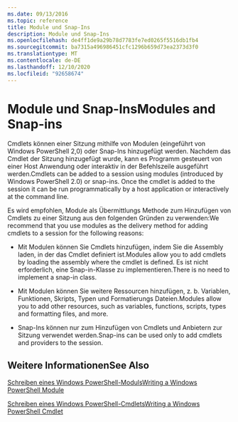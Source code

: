 ```yaml
---
ms.date: 09/13/2016
ms.topic: reference
title: Module und Snap-Ins
description: Module und Snap-Ins
ms.openlocfilehash: de4ff1de9a29b78d7783fe7ed0265f5516db1fb4
ms.sourcegitcommit: ba7315a496986451cfc1296b659d73ea2373d3f0
ms.translationtype: MT
ms.contentlocale: de-DE
ms.lasthandoff: 12/10/2020
ms.locfileid: "92658674"
---
```

# <a name="modules-and-snap-ins"></a><span data-ttu-id="da87d-103">Module und Snap-Ins</span><span class="sxs-lookup"><span data-stu-id="da87d-103">Modules and Snap-ins</span></span>

<span data-ttu-id="da87d-104">Cmdlets können einer Sitzung mithilfe von Modulen (eingeführt von Windows PowerShell 2,0) oder Snap-Ins hinzugefügt werden. Nachdem das Cmdlet der Sitzung hinzugefügt wurde, kann es Programm gesteuert von einer Host Anwendung oder interaktiv in der Befehlszeile ausgeführt werden.</span><span class="sxs-lookup"><span data-stu-id="da87d-104">Cmdlets can be added to a session using modules (introduced by Windows PowerShell 2.0) or snap-ins. Once the cmdlet is added to the session it can be run programmatically by a host application or interactively at the command line.</span></span>

<span data-ttu-id="da87d-105">Es wird empfohlen, Module als Übermittlungs Methode zum Hinzufügen von Cmdlets zu einer Sitzung aus den folgenden Gründen zu verwenden:</span><span class="sxs-lookup"><span data-stu-id="da87d-105">We recommend that you use modules as the delivery method for adding cmdlets to a session for the following reasons:</span></span>

- <span data-ttu-id="da87d-106">Mit Modulen können Sie Cmdlets hinzufügen, indem Sie die Assembly laden, in der das Cmdlet definiert ist.</span><span class="sxs-lookup"><span data-stu-id="da87d-106">Modules allow you to add cmdlets by loading the assembly where the cmdlet is defined.</span></span> <span data-ttu-id="da87d-107">Es ist nicht erforderlich, eine Snap-in-Klasse zu implementieren.</span><span class="sxs-lookup"><span data-stu-id="da87d-107">There is no need to implement a snap-in class.</span></span>

- <span data-ttu-id="da87d-108">Mit Modulen können Sie weitere Ressourcen hinzufügen, z. b. Variablen, Funktionen, Skripts, Typen und Formatierungs Dateien.</span><span class="sxs-lookup"><span data-stu-id="da87d-108">Modules allow you to add other resources, such as variables, functions, scripts, types and formatting files, and more.</span></span>

- <span data-ttu-id="da87d-109">Snap-Ins können nur zum Hinzufügen von Cmdlets und Anbietern zur Sitzung verwendet werden.</span><span class="sxs-lookup"><span data-stu-id="da87d-109">Snap-ins can be used only to add cmdlets and providers to the session.</span></span>

## <a name="see-also"></a><span data-ttu-id="da87d-110">Weitere Informationen</span><span class="sxs-lookup"><span data-stu-id="da87d-110">See Also</span></span>

[<span data-ttu-id="da87d-111">Schreiben eines Windows PowerShell-Moduls</span><span class="sxs-lookup"><span data-stu-id="da87d-111">Writing a Windows PowerShell Module</span></span>](writing-a-windows-powershell-module.md)

[<span data-ttu-id="da87d-112">Schreiben eines Windows PowerShell-Cmdlets</span><span class="sxs-lookup"><span data-stu-id="da87d-112">Writing a Windows PowerShell Cmdlet</span></span>](../cmdlet/cmdlet-overview.md)
